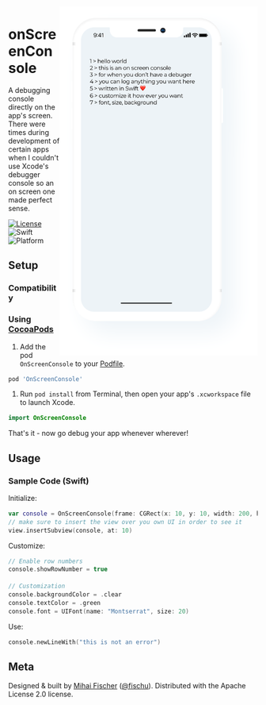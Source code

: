 <img align="right" width="400" src="https://raw.githubusercontent.com/fischu/onScreenConsole/master/OnScreenConsoleMockup.png">

# onScreenConsole
A debugging console directly on the app's screen. There were times during development of certain apps when I couldn't use Xcode's debugger console so an on screen one made perfect sense.

[![License](https://img.shields.io/badge/License-Apache_2.0-lightgray.svg)](LICENSE) ![Swift](https://img.shields.io/badge/Language-Swift_4.2-yellow.svg) ![Platform](https://img.shields.io/badge/Platform-iOS-blue.svg)

## Setup
### Compatibility
### Using [CocoaPods](http://cocoapods.org)
1. Add the pod `OnScreenConsole` to your [Podfile](http://guides.cocoapods.org/using/the-podfile.html).

  ```ruby
  pod 'OnScreenConsole'
  ```

1. Run `pod install` from Terminal, then open your app's `.xcworkspace` file to launch Xcode.
 ```swift
 import OnScreenConsole
 ```

That's it - now go debug your app whenever wherever!

## Usage
### Sample Code (Swift)

Initialize:

```swift
var console = OnScreenConsole(frame: CGRect(x: 10, y: 10, width: 200, height: 200)) 
// make sure to insert the view over you own UI in order to see it
view.insertSubview(console, at: 10)
```

Customize:

```swift
// Enable row numbers
console.showRowNumber = true
        
// Customization
console.backgroundColor = .clear
console.textColor = .green
console.font = UIFont(name: "Montserrat", size: 20)
```

Use:

```swift
console.newLineWith("this is not an error")
```

## Meta
Designed & built by [Mihai Fischer](http://mihaifischer.com) ([@fischu](https://github.com/fischu)). Distributed with the Apache License 2.0 license.
